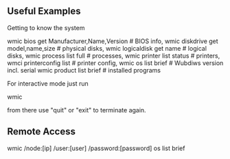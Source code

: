 ## Useful Examples

Getting to know the system

   wmic bios get Manufacturer,Name,Version    # BIOS info,
   wmic diskdrive get model,name,size         # physical disks,
   wmic logicaldisk get name                  # logical disks,
   wmic process list full                     # processes,
   wmic printer list status                   # printers,
   wmci printerconfig list                    # printer config,
   wmic os list brief                         # Wubdiws version incl. serial
   wmic product list brief                    # installed programs  

For interactive mode just run

   wmic

from there use "quit" or "exit" to terminate again.

## Remote Access

   wmic /node:[ip] /user:[user] /password:[password] os list brief
